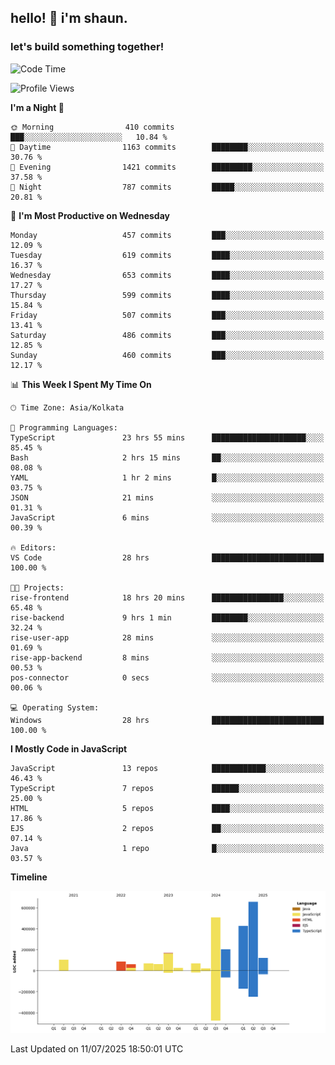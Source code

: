 ## hello! 👋 i'm shaun. 
### let's build something together!
<!--START_SECTION:waka-->
![Code Time](http://img.shields.io/badge/Code%20Time-322%20hrs%2048%20mins-blue)

![Profile Views](http://img.shields.io/badge/Profile%20Views-0-blue)

**I'm a Night 🦉** 

```text
🌞 Morning                410 commits         ███░░░░░░░░░░░░░░░░░░░░░░   10.84 % 
🌆 Daytime                1163 commits        ████████░░░░░░░░░░░░░░░░░   30.76 % 
🌃 Evening                1421 commits        █████████░░░░░░░░░░░░░░░░   37.58 % 
🌙 Night                  787 commits         █████░░░░░░░░░░░░░░░░░░░░   20.81 % 
```
📅 **I'm Most Productive on Wednesday** 

```text
Monday                   457 commits         ███░░░░░░░░░░░░░░░░░░░░░░   12.09 % 
Tuesday                  619 commits         ████░░░░░░░░░░░░░░░░░░░░░   16.37 % 
Wednesday                653 commits         ████░░░░░░░░░░░░░░░░░░░░░   17.27 % 
Thursday                 599 commits         ████░░░░░░░░░░░░░░░░░░░░░   15.84 % 
Friday                   507 commits         ███░░░░░░░░░░░░░░░░░░░░░░   13.41 % 
Saturday                 486 commits         ███░░░░░░░░░░░░░░░░░░░░░░   12.85 % 
Sunday                   460 commits         ███░░░░░░░░░░░░░░░░░░░░░░   12.17 % 
```


📊 **This Week I Spent My Time On** 

```text
🕑︎ Time Zone: Asia/Kolkata

💬 Programming Languages: 
TypeScript               23 hrs 55 mins      █████████████████████░░░░   85.45 % 
Bash                     2 hrs 15 mins       ██░░░░░░░░░░░░░░░░░░░░░░░   08.08 % 
YAML                     1 hr 2 mins         █░░░░░░░░░░░░░░░░░░░░░░░░   03.75 % 
JSON                     21 mins             ░░░░░░░░░░░░░░░░░░░░░░░░░   01.31 % 
JavaScript               6 mins              ░░░░░░░░░░░░░░░░░░░░░░░░░   00.39 % 

🔥 Editors: 
VS Code                  28 hrs              █████████████████████████   100.00 % 

🐱‍💻 Projects: 
rise-frontend            18 hrs 20 mins      ████████████████░░░░░░░░░   65.48 % 
rise-backend             9 hrs 1 min         ████████░░░░░░░░░░░░░░░░░   32.24 % 
rise-user-app            28 mins             ░░░░░░░░░░░░░░░░░░░░░░░░░   01.69 % 
rise-app-backend         8 mins              ░░░░░░░░░░░░░░░░░░░░░░░░░   00.53 % 
pos-connector            0 secs              ░░░░░░░░░░░░░░░░░░░░░░░░░   00.06 % 

💻 Operating System: 
Windows                  28 hrs              █████████████████████████   100.00 % 
```

**I Mostly Code in JavaScript** 

```text
JavaScript               13 repos            ████████████░░░░░░░░░░░░░   46.43 % 
TypeScript               7 repos             ██████░░░░░░░░░░░░░░░░░░░   25.00 % 
HTML                     5 repos             ████░░░░░░░░░░░░░░░░░░░░░   17.86 % 
EJS                      2 repos             ██░░░░░░░░░░░░░░░░░░░░░░░   07.14 % 
Java                     1 repo              █░░░░░░░░░░░░░░░░░░░░░░░░   03.57 % 
```



**Timeline**

![Lines of Code chart](https://raw.githubusercontent.com/ShaunDaniel/ShaunDaniel/main/assets/bar_graph.png)


 Last Updated on 11/07/2025 18:50:01 UTC
<!--END_SECTION:waka-->
